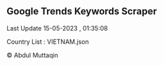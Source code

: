 

## Google Trends Keywords Scraper 
 
Last Update 15-05-2023 , 01:35:08

Country List :
VIETNAM.json



© Abdul Muttaqin 
